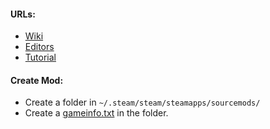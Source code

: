 #### URLs:
- [Wiki](https://wiki.facepunch.com/gmod)
- [Editors](https://wiki.facepunch.com/gmod/Lua_Editors)
- [Tutorial](https://wiki.facepunch.com/gmod/Beginner_Tutorial_Intro)

#### Create Mod:
- Create a folder in `~/.steam/steam/steamapps/sourcemods/`
- Create a [gameinfo.txt](https://developer.valvesoftware.com/wiki/Gameinfo.txt) in the folder.
